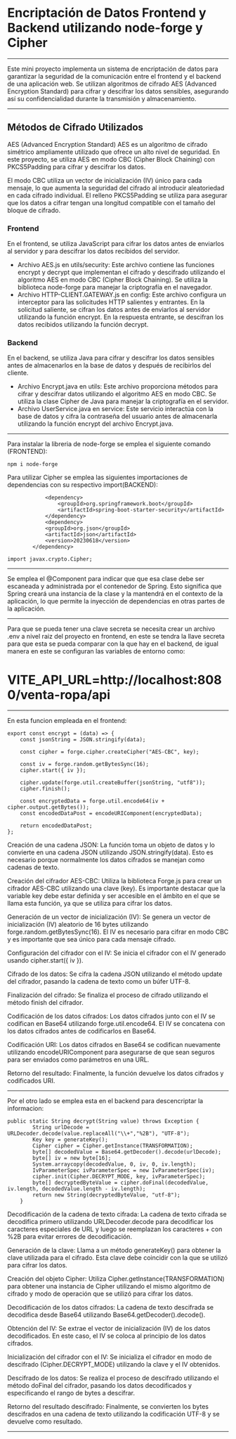 # Encriptación de Datos Frontend y Backend utilizando node-forge y Cipher

---

Este mini proyecto implementa un sistema de encriptación de datos para garantizar la seguridad de la comunicación entre el frontend y el backend de una aplicación web. Se utilizan algoritmos de cifrado AES (Advanced Encryption Standard) para cifrar y descifrar los datos sensibles, asegurando así su confidencialidad durante la transmisión y almacenamiento.

---

## Métodos de Cifrado Utilizados
AES (Advanced Encryption Standard)
AES es un algoritmo de cifrado simétrico ampliamente utilizado que ofrece un alto nivel de seguridad. En este proyecto, se utiliza AES en modo CBC (Cipher Block Chaining) con PKCS5Padding para cifrar y descifrar los datos.

El modo CBC utiliza un vector de inicialización (IV) único para cada mensaje, lo que aumenta la seguridad del cifrado al introducir aleatoriedad en cada cifrado individual. El relleno PKCS5Padding se utiliza para asegurar que los datos a cifrar tengan una longitud compatible con el tamaño del bloque de cifrado.


### Frontend
En el frontend, se utiliza JavaScript para cifrar los datos antes de enviarlos al servidor y para descifrar los datos recibidos del servidor.
- Archivo AES.js en utils/security: Este archivo contiene las funciones encrypt y decrypt que implementan el cifrado y descifrado utilizando el algoritmo AES en modo CBC (Cipher Block Chaining). Se utiliza la biblioteca node-forge para manejar la criptografía en el navegador.
- Archivo HTTP-CLIENT.GATEWAY.js en config: Este archivo configura un interceptor para las solicitudes HTTP salientes y entrantes. En la solicitud saliente, se cifran los datos antes de enviarlos al servidor utilizando la función encrypt. En la respuesta entrante, se descifran los datos recibidos utilizando la función decrypt.

### Backend
En el backend, se utiliza Java para cifrar y descifrar los datos sensibles antes de almacenarlos en la base de datos y después de recibirlos del cliente.
- Archivo Encrypt.java en utils: Este archivo proporciona métodos para cifrar y descifrar datos utilizando el algoritmo AES en modo CBC. Se utiliza la clase Cipher de Java para manejar la criptografía en el servidor.
- Archivo UserService.java en service: Este servicio interactúa con la base de datos y cifra la contraseña del usuario antes de almacenarla utilizando la función encrypt del archivo Encrypt.java.

---

Para instalar la libreria de node-forge se emplea el siguiente comando (FRONTEND):
```
npm i node-forge
```

Para utilizar Cipher se emplea las siguientes importaciones de dependencias con su respectivo import(BACKEND):

```
            <dependency>
                <groupId>org.springframework.boot</groupId>
                <artifactId>spring-boot-starter-security</artifactId>
            </dependency>
            <dependency>
            <groupId>org.json</groupId>
            <artifactId>json</artifactId>
            <version>20230618</version>
        </dependency>
```

```
import javax.crypto.Cipher;
```

---

Se emplea el @Component para indicar que que esa clase debe ser escaneada y administrada por el contenedor de Spring. Esto significa que Spring creará una instancia de la clase y la mantendrá en el contexto de la aplicación, lo que permite la inyección de dependencias en otras partes de la aplicación.

---

Para que se pueda tener una clave secreta se necesita crear un archivo .env a nivel raiz del proyecto en frontend, en este se tendra la llave secreta para que esta se pueda comparar con la que hay en el backend, de igual manera en este se configuran las variables de entorno como:

# VITE_API_URL=http://localhost:8080/venta-ropa/api

---

En esta funcion empleada en el frontend:

```
export const encrypt = (data) => {
    const jsonString = JSON.stringify(data);

    const cipher = forge.cipher.createCipher("AES-CBC", key);

    const iv = forge.random.getBytesSync(16);
    cipher.start({ iv });

    cipher.update(forge.util.createBuffer(jsonString, "utf8"));
    cipher.finish();

    const encryptedData = forge.util.encode64(iv + cipher.output.getBytes());
    const encodedDataPost = encodeURIComponent(encryptedData);
    
    return encodedDataPost;
};

```

Creación de una cadena JSON: La función toma un objeto de datos y lo convierte en una cadena JSON utilizando JSON.stringify(data). Esto es necesario porque normalmente los datos cifrados se manejan como cadenas de texto.

Creación del cifrador AES-CBC: Utiliza la biblioteca Forge.js para crear un cifrador AES-CBC utilizando una clave (key). Es importante destacar que la variable key debe estar definida y ser accesible en el ámbito en el que se llama esta función, ya que se utiliza para cifrar los datos.

Generación de un vector de inicialización (IV): Se genera un vector de inicialización (IV) aleatorio de 16 bytes utilizando forge.random.getBytesSync(16). El IV es necesario para cifrar en modo CBC y es importante que sea único para cada mensaje cifrado.

Configuración del cifrador con el IV: Se inicia el cifrador con el IV generado usando cipher.start({ iv }).

Cifrado de los datos: Se cifra la cadena JSON utilizando el método update del cifrador, pasando la cadena de texto como un búfer UTF-8.

Finalización del cifrado: Se finaliza el proceso de cifrado utilizando el método finish del cifrador.

Codificación de los datos cifrados: Los datos cifrados junto con el IV se codifican en Base64 utilizando forge.util.encode64. El IV se concatena con los datos cifrados antes de codificarlos en Base64.

Codificación URI: Los datos cifrados en Base64 se codifican nuevamente utilizando encodeURIComponent para asegurarse de que sean seguros para ser enviados como parámetros en una URL.

Retorno del resultado: Finalmente, la función devuelve los datos cifrados y codificados URI.

---

Por el otro lado se emplea esta en el backend para descencriptar la informacion:

```
public static String decrypt(String value) throws Exception {
        String urlDecode = URLDecoder.decode(value.replaceAll("\\+","%2B"), "UTF-8");
        Key key = generateKey();
        Cipher cipher = Cipher.getInstance(TRANSFORMATION);
        byte[] decodedValue = Base64.getDecoder().decode(urlDecode);
        byte[] iv = new byte[16];
        System.arraycopy(decodedValue, 0, iv, 0, iv.length);
        IvParameterSpec ivParameterSpec = new IvParameterSpec(iv);
        cipher.init(Cipher.DECRYPT_MODE, key, ivParameterSpec);
        byte[] decryptedByteValue = cipher.doFinal(decodedValue, iv.length, decodedValue.length - iv.length);
        return new String(decryptedByteValue, "utf-8");
    }
```

Decodificación de la cadena de texto cifrada: La cadena de texto cifrada se decodifica primero utilizando URLDecoder.decode para decodificar los caracteres especiales de URL y luego se reemplazan los caracteres + con %2B para evitar errores de decodificación.

Generación de la clave: Llama a un método generateKey() para obtener la clave utilizada para el cifrado. Esta clave debe coincidir con la que se utilizó para cifrar los datos.

Creación del objeto Cipher: Utiliza Cipher.getInstance(TRANSFORMATION) para obtener una instancia de Cipher utilizando el mismo algoritmo de cifrado y modo de operación que se utilizó para cifrar los datos.

Decodificación de los datos cifrados: La cadena de texto descifrada se decodifica desde Base64 utilizando Base64.getDecoder().decode().

Obtención del IV: Se extrae el vector de inicialización (IV) de los datos decodificados. En este caso, el IV se coloca al principio de los datos cifrados.

Inicialización del cifrador con el IV: Se inicializa el cifrador en modo de descifrado (Cipher.DECRYPT_MODE) utilizando la clave y el IV obtenidos.

Descifrado de los datos: Se realiza el proceso de descifrado utilizando el método doFinal del cifrador, pasando los datos decodificados y especificando el rango de bytes a descifrar.

Retorno del resultado descifrado: Finalmente, se convierten los bytes descifrados en una cadena de texto utilizando la codificación UTF-8 y se devuelve como resultado.

---
